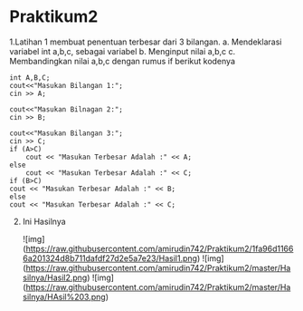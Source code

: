# Praktikum2


1.Latihan 1 membuat penentuan terbesar dari 3 bilangan.
   a. Mendeklarasi variabel int a,b,c, sebagai variabel
   b. Menginput nilai a,b,c
   c. Membandingkan nilai a,b,c dengan rumus if berikut kodenya
	
	int A,B,C;
    cout<<"Masukan Bilangan 1:";
    cin >> A;

    cout<<"Masukan Bilnagan 2:";
    cin >> B;

    cout<<"Masukan Bilangan 3:";
    cin >> C;
    if (A>C)
        cout << "Masukan Terbesar Adalah :" << A;
    else
        cout << "Masukan Terbesar Adalah :" << C;
    if (B>C)
    cout << "Masukan Terbesar Adalah :" << B;
    else
    cout << "Masukan Terbesar Adalah :" << C;
2. Ini Hasilnya

	![img] (https://raw.githubusercontent.com/amirudin742/Praktikum2/1fa96d11666a201324d8b711dafdf27d2e5a7e23/Hasil1.png)
	![img] (https://raw.githubusercontent.com/amirudin742/Praktikum2/master/Hasilnya/Hasil2.png)
	![img] (https://raw.githubusercontent.com/amirudin742/Praktikum2/master/Hasilnya/HAsil%203.png)